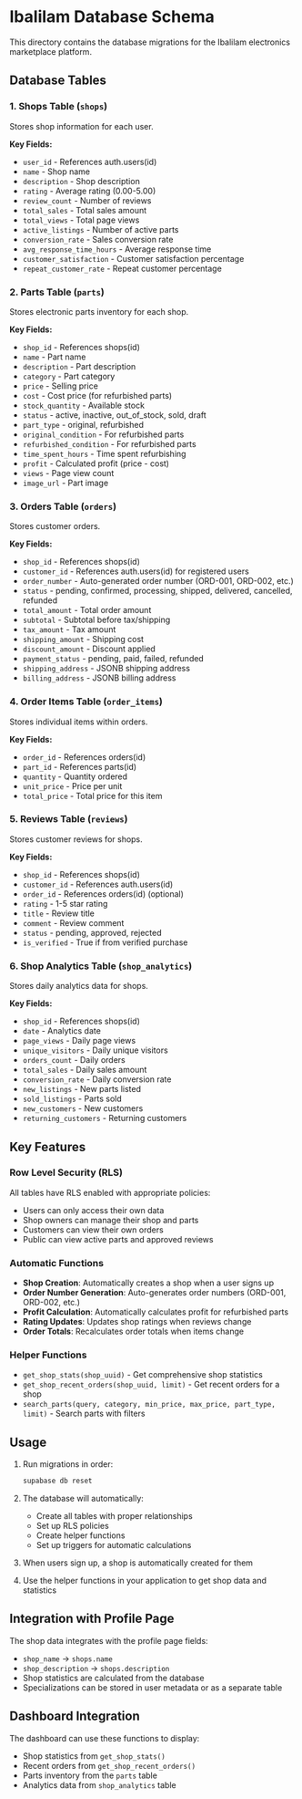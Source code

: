 # Ibalilam Database Schema

This directory contains the database migrations for the Ibalilam electronics marketplace platform.

## Database Tables

### 1. Shops Table (`shops`)
Stores shop information for each user.

**Key Fields:**
- `user_id` - References auth.users(id)
- `name` - Shop name
- `description` - Shop description
- `rating` - Average rating (0.00-5.00)
- `review_count` - Number of reviews
- `total_sales` - Total sales amount
- `total_views` - Total page views
- `active_listings` - Number of active parts
- `conversion_rate` - Sales conversion rate
- `avg_response_time_hours` - Average response time
- `customer_satisfaction` - Customer satisfaction percentage
- `repeat_customer_rate` - Repeat customer percentage

### 2. Parts Table (`parts`)
Stores electronic parts inventory for each shop.

**Key Fields:**
- `shop_id` - References shops(id)
- `name` - Part name
- `description` - Part description
- `category` - Part category
- `price` - Selling price
- `cost` - Cost price (for refurbished parts)
- `stock_quantity` - Available stock
- `status` - active, inactive, out_of_stock, sold, draft
- `part_type` - original, refurbished
- `original_condition` - For refurbished parts
- `refurbished_condition` - For refurbished parts
- `time_spent_hours` - Time spent refurbishing
- `profit` - Calculated profit (price - cost)
- `views` - Page view count
- `image_url` - Part image

### 3. Orders Table (`orders`)
Stores customer orders.

**Key Fields:**
- `shop_id` - References shops(id)
- `customer_id` - References auth.users(id) for registered users
- `order_number` - Auto-generated order number (ORD-001, ORD-002, etc.)
- `status` - pending, confirmed, processing, shipped, delivered, cancelled, refunded
- `total_amount` - Total order amount
- `subtotal` - Subtotal before tax/shipping
- `tax_amount` - Tax amount
- `shipping_amount` - Shipping cost
- `discount_amount` - Discount applied
- `payment_status` - pending, paid, failed, refunded
- `shipping_address` - JSONB shipping address
- `billing_address` - JSONB billing address

### 4. Order Items Table (`order_items`)
Stores individual items within orders.

**Key Fields:**
- `order_id` - References orders(id)
- `part_id` - References parts(id)
- `quantity` - Quantity ordered
- `unit_price` - Price per unit
- `total_price` - Total price for this item

### 5. Reviews Table (`reviews`)
Stores customer reviews for shops.

**Key Fields:**
- `shop_id` - References shops(id)
- `customer_id` - References auth.users(id)
- `order_id` - References orders(id) (optional)
- `rating` - 1-5 star rating
- `title` - Review title
- `comment` - Review comment
- `status` - pending, approved, rejected
- `is_verified` - True if from verified purchase

### 6. Shop Analytics Table (`shop_analytics`)
Stores daily analytics data for shops.

**Key Fields:**
- `shop_id` - References shops(id)
- `date` - Analytics date
- `page_views` - Daily page views
- `unique_visitors` - Daily unique visitors
- `orders_count` - Daily orders
- `total_sales` - Daily sales amount
- `conversion_rate` - Daily conversion rate
- `new_listings` - New parts listed
- `sold_listings` - Parts sold
- `new_customers` - New customers
- `returning_customers` - Returning customers

## Key Features

### Row Level Security (RLS)
All tables have RLS enabled with appropriate policies:
- Users can only access their own data
- Shop owners can manage their shop and parts
- Customers can view their own orders
- Public can view active parts and approved reviews

### Automatic Functions
- **Shop Creation**: Automatically creates a shop when a user signs up
- **Order Number Generation**: Auto-generates order numbers (ORD-001, ORD-002, etc.)
- **Profit Calculation**: Automatically calculates profit for refurbished parts
- **Rating Updates**: Updates shop ratings when reviews change
- **Order Totals**: Recalculates order totals when items change

### Helper Functions
- `get_shop_stats(shop_uuid)` - Get comprehensive shop statistics
- `get_shop_recent_orders(shop_uuid, limit)` - Get recent orders for a shop
- `search_parts(query, category, min_price, max_price, part_type, limit)` - Search parts with filters

## Usage

1. Run migrations in order:
   ```bash
   supabase db reset
   ```

2. The database will automatically:
   - Create all tables with proper relationships
   - Set up RLS policies
   - Create helper functions
   - Set up triggers for automatic calculations

3. When users sign up, a shop is automatically created for them

4. Use the helper functions in your application to get shop data and statistics

## Integration with Profile Page

The shop data integrates with the profile page fields:
- `shop_name` → `shops.name`
- `shop_description` → `shops.description`
- Shop statistics are calculated from the database
- Specializations can be stored in user metadata or as a separate table

## Dashboard Integration

The dashboard can use these functions to display:
- Shop statistics from `get_shop_stats()`
- Recent orders from `get_shop_recent_orders()`
- Parts inventory from the `parts` table
- Analytics data from `shop_analytics` table
